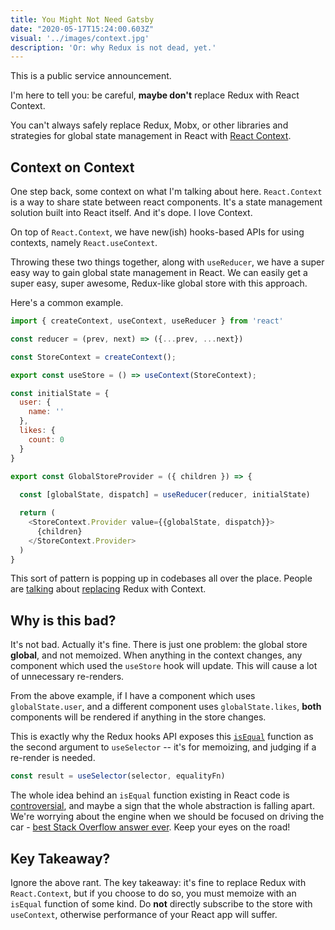 ```yaml
---
title: You Might Not Need Gatsby
date: "2020-05-17T15:24:00.603Z"
visual: '../images/context.jpg'
description: 'Or: why Redux is not dead, yet.'
---
```



This is a public service announcement.

I'm here to tell you: be careful, **maybe don't** replace Redux with React Context.

You can't always safely replace Redux, Mobx, or other libraries and strategies for global state management in React with [React Context](https://reactjs.org/docs/context.html).

## Context on Context

One step back, some context on what I'm talking about here. `React.Context` is a way to share state between react components. It's a state management solution built into React itself. And it's dope. I love Context. 

On top of `React.Context`, we have new(ish) hooks-based APIs for using contexts, namely `React.useContext`.

Throwing these two things together, along with `useReducer`, we have a super easy way to gain global state management in React. We can easily get a super easy, super awesome, Redux-like global store with this approach.

Here's a common example.


```javascript
import { createContext, useContext, useReducer } from 'react'

const reducer = (prev, next) => ({...prev, ...next})

const StoreContext = createContext();

export const useStore = () => useContext(StoreContext);

const initialState = {
  user: {
    name: ''
  },
  likes: {
    count: 0
  }
}

export const GlobalStoreProvider = ({ children }) => {
  
  const [globalState, dispatch] = useReducer(reducer, initialState)

  return (
    <StoreContext.Provider value={{globalState, dispatch}}>
      {children}
    </StoreContext.Provider>
  )
}
```

This sort of pattern is popping up in codebases all over the place. People are [talking](https://medium.com/cleverprogrammer/the-react-context-api-364da590aa73) about [replacing](https://dev.to/ibrahima92/redux-vs-react-context-which-one-should-you-choose-2hhh) Redux with Context.


## Why is this bad?

It's not bad. Actually it's fine. There is just one problem: the global store **global**, and not memoized. When anything in the context changes, any component which used the `useStore` hook will update. This will cause a lot of unnecessary re-renders.

From the above example, if I have a component which uses `globalState.user`, and a different component uses `globalState.likes`, **both** components will be rendered if anything in the store changes.

This is exactly why the Redux hooks API exposes this [`isEqual`](https://react-redux.js.org/api/hooks) function as the second argument to `useSelector` -- it's for memoizing, and judging if a re-render is needed. 

```javascript
const result = useSelector(selector, equalityFn)
```

The whole idea behind an `isEqual` function existing in React code is [controversial](https://gist.github.com/sebmarkbage/a5ef436427437a98408672108df01919), and maybe a sign that the whole abstraction is falling apart. We're worrying about the engine when we should be focused on driving the car - [best Stack Overflow answer ever](https://stackoverflow.com/questions/3883006/meaning-of-leaky-abstraction). Keep your eyes on the road!

## Key Takeaway?

Ignore the above rant. The key takeaway: it's fine to replace Redux with `React.Context`, but if you choose to do so, you must memoize with an `isEqual` function of some kind. Do **not** directly subscribe to the store with `useContext`, otherwise performance of your React app will suffer.